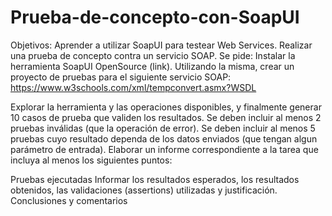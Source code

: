 # Prueba-de-concepto-con-SoapUI

Objetivos:
Aprender a utilizar SoapUI para testear Web Services.
Realizar una prueba de concepto contra un servicio SOAP.
Se pide:
Instalar la herramienta SoapUI OpenSource (link).
Utilizando la misma, crear un proyecto de pruebas para el siguiente servicio SOAP:
https://www.w3schools.com/xml/tempconvert.asmx?WSDL

Explorar la herramienta y las operaciones disponibles, y finalmente generar 10 casos de prueba que validen los resultados.
Se deben incluir al menos 2 pruebas inválidas (que la operación de error).
Se deben incluir al menos 5 pruebas cuyo resultado dependa de los datos enviados (que tengan algun parámetro de entrada).
Elaborar un informe correspondiente a la tarea que incluya al menos los siguientes puntos:

Pruebas ejecutadas
Informar los resultados esperados, los resultados obtenidos, las validaciones (assertions) utilizadas y justificación.
Conclusiones y comentarios
